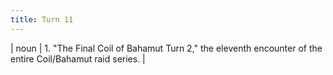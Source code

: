```yaml
---
title: Turn 11
---
```

| noun | 1.  	"The Final Coil of Bahamut Turn 2," the eleventh encounter of the entire Coil/Bahamut raid series.	|